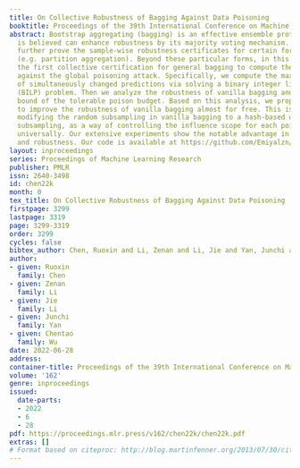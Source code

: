 ```yaml
---
title: On Collective Robustness of Bagging Against Data Poisoning
booktitle: Proceedings of the 39th International Conference on Machine Learning
abstract: Bootstrap aggregating (bagging) is an effective ensemble protocol, which
  is believed can enhance robustness by its majority voting mechanism. Recent works
  further prove the sample-wise robustness certificates for certain forms of bagging
  (e.g. partition aggregation). Beyond these particular forms, in this paper, we propose
  the first collective certification for general bagging to compute the tight robustness
  against the global poisoning attack. Specifically, we compute the maximum number
  of simultaneously changed predictions via solving a binary integer linear programming
  (BILP) problem. Then we analyze the robustness of vanilla bagging and give the upper
  bound of the tolerable poison budget. Based on this analysis, we propose hash bagging
  to improve the robustness of vanilla bagging almost for free. This is achieved by
  modifying the random subsampling in vanilla bagging to a hash-based deterministic
  subsampling, as a way of controlling the influence scope for each poisoning sample
  universally. Our extensive experiments show the notable advantage in terms of applicability
  and robustness. Our code is available at https://github.com/Emiyalzn/ICML22-CRB.
layout: inproceedings
series: Proceedings of Machine Learning Research
publisher: PMLR
issn: 2640-3498
id: chen22k
month: 0
tex_title: On Collective Robustness of Bagging Against Data Poisoning
firstpage: 3299
lastpage: 3319
page: 3299-3319
order: 3299
cycles: false
bibtex_author: Chen, Ruoxin and Li, Zenan and Li, Jie and Yan, Junchi and Wu, Chentao
author:
- given: Ruoxin
  family: Chen
- given: Zenan
  family: Li
- given: Jie
  family: Li
- given: Junchi
  family: Yan
- given: Chentao
  family: Wu
date: 2022-06-28
address:
container-title: Proceedings of the 39th International Conference on Machine Learning
volume: '162'
genre: inproceedings
issued:
  date-parts:
  - 2022
  - 6
  - 28
pdf: https://proceedings.mlr.press/v162/chen22k/chen22k.pdf
extras: []
# Format based on citeproc: http://blog.martinfenner.org/2013/07/30/citeproc-yaml-for-bibliographies/
---
```

